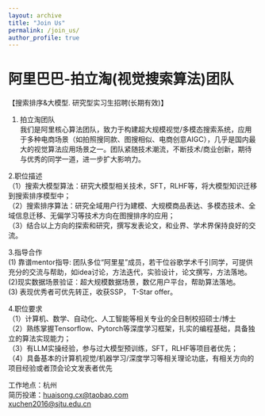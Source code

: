 ```yaml
---
layout: archive
title: "Join Us"
permalink: /join_us/
author_profile: true
---
```



阿里巴巴-拍立淘(视觉搜索算法)团队
======
【搜索排序&大模型.  研究型实习生招聘(长期有效)】   

1. 拍立淘团队    
我们是阿里核心算法团队，致力于构建超大规模视觉/多模态搜索系统，应用于多种电商场景（如拍照搜同款、图搜相似、电商创意AIGC），几乎是国内最大的视觉算法应用场景之一。团队紧随技术潮流，不断技术/商业创新，期待与优秀的同学一道，进一步扩大影响力。      

2.职位描述     
（1）搜索大模型算法：研究大模型相关技术，SFT，RLHF等，将大模型知识迁移到搜索排序模型中；     
（2）搜索排序算法：研究全域用户行为建模、大规模商品表达、多模态技术、全域信息迁移、无偏学习等技术方向在图搜排序的应用；   
（3）结合以上方向的探索和研究，撰写发表论文，和业界、学术界保持良好的交流。    

3.指导合作     
  (1) 靠谱mentor指导: 团队多位“阿里星”成员，若干位谷歌学术千引同学，可提供充分的交流与帮助，如idea讨论，方法迭代，实验设计，论文撰写，方法落地。    
  (2)现实数据场景验证：超大规模数据场景，数亿用户平台，帮助算法落地。     
  (3) 表现优秀者可优先转正，收获SSP， T-Star offer。    

4.职位要求   
（1）计算机、数学、自动化、人工智能等相关专业的全日制校招硕士/博士   
（2）熟练掌握Tensorflow、Pytorch等深度学习框架，扎实的编程基础，具备独立的算法实现能力；    
（3）有LLM实操经验，参与过大模型预训练，SFT，RLHF等项目者优先；   
（4）具备基本的计算机视觉/机器学习/深度学习等相关理论功底，有相关方向的项目经验或者顶会论文发表者优先   

工作地点：杭州   
简历投递：huaisong.cx@taobao.com  
xuchen2016@sjtu.edu.cn       

       
   

      



